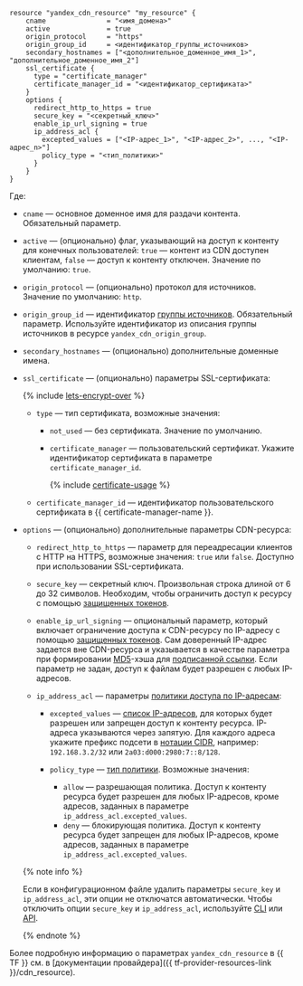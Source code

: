 ```hcl
resource "yandex_cdn_resource" "my_resource" {
    cname               = "<имя_домена>"
    active              = true
    origin_protocol     = "https"
    origin_group_id     = <идентификатор_группы_источников>
    secondary_hostnames = ["<дополнительное_доменное_имя_1>", "дополнительное_доменное_имя_2"]
    ssl_certificate {
      type = "certificate_manager"
      certificate_manager_id = "<идентификатор_сертификата>"
    }
    options {
      redirect_http_to_https = true
      secure_key = "<секретный_ключ>"
      enable_ip_url_signing = true
      ip_address_acl {
        excepted_values = ["<IP-адрес_1>", "<IP-адрес_2>", ..., "<IP-адрес_n>"]
        policy_type = "<тип_политики>"
      }
    }
}
```

Где:
* `cname` — основное доменное имя для раздачи контента. Обязательный параметр.
* `active` — (опционально) флаг, указывающий на доступ к контенту для конечных пользователей: `true` — контент из CDN доступен клиентам, `false` — доступ к контенту отключен. Значение по умолчанию: `true`.
* `origin_protocol` — (опционально) протокол для источников. Значение по умолчанию: `http`.
* `origin_group_id` — идентификатор [группы источников](../../cdn/concepts/origins.md). Обязательный параметр. Используйте идентификатор из описания группы источников в ресурсе `yandex_cdn_origin_group`.
* `secondary_hostnames` — (опционально) дополнительные доменные имена.
* `ssl_certificate` — (опционально) параметры SSL-сертификата:

    {% include [lets-encrypt-over](lets-encrypt-over.md) %}

    * `type` — тип сертификата, возможные значения:

        * `not_used` — без сертификата. Значение по умолчанию.
        * `certificate_manager` — пользовательский сертификат. Укажите идентификатор сертификата в параметре `certificate_manager_id`.

          {% include [certificate-usage](certificate-usage.md) %}

    * `certificate_manager_id` — идентификатор пользовательского сертификата в {{ certificate-manager-name }}.

* `options` — (опционально) дополнительные параметры CDN-ресурса:

    * `redirect_http_to_https` — параметр для переадресации клиентов с HTTP на HTTPS, возможные значения: `true` или `false`. Доступно при использовании SSL-сертификата.
    * `secure_key` — секретный ключ. Произвольная строка длиной от 6 до 32 символов. Необходим, чтобы ограничить доступ к ресурсу с помощью [защищенных токенов](../../cdn/concepts/secure-tokens.md).
    * `enable_ip_url_signing` — опциональный параметр, который включает ограничение доступа к CDN-ресурсу по IP-адресу с помощью [защищенных токенов](../../cdn/concepts/secure-tokens.md). Сам доверенный IP-адрес задается вне CDN-ресурса и указывается в качестве параметра при формировании [MD5](https://ru.wikipedia.org/wiki/MD5)-хэша для [подписанной ссылки](../../cdn/concepts/secure-tokens.md#protected-link). Если параметр не задан, доступ к файлам будет разрешен с любых IP-адресов.

    * `ip_address_acl` — параметры [политики доступа по IP-адресам](../../cdn/concepts/ip-address-acl.md):

        * `excepted_values` — [список IP-адресов](../../cdn/concepts/ip-address-acl.md#ip-list), для которых будет разрешен или запрещен доступ к контенту ресурса. IP-адреса указываются через запятую. Для каждого адреса укажите префикс подсети в [нотации CIDR](https://ru.wikipedia.org/wiki/Бесклассовая_адресация), например: `192.168.3.2/32` или `2a03:d000:2980:7::8/128`.
        * `policy_type` — [тип политики](../../cdn/concepts/ip-address-acl.md#policy-type). Возможные значения:

            * `allow` — разрешающая политика. Доступ к контенту ресурса будет разрешен для любых IP-адресов, кроме адресов, заданных в параметре `ip_address_acl.excepted_values`.
            * `deny` — блокирующая политика. Доступ к контенту ресурса будет запрещен для любых IP-адресов, кроме адресов, заданных в параметре `ip_address_acl.excepted_values`.

    {% note info %}

    Если в конфигурационном файле удалить параметры `secure_key` и `ip_address_acl`, эти опции не отключатся автоматически. Чтобы отключить опции `secure_key` и `ip_address_acl`, используйте [CLI](../../cli/quickstart.md) или [API](../../api-design-guide/concepts/general.md).

    {% endnote %}

Более подробную информацию о параметрах `yandex_cdn_resource` в {{ TF }} см. в [документации провайдера]({{ tf-provider-resources-link }}/cdn_resource).